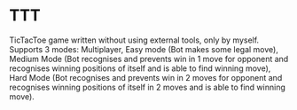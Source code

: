 # TTT

TicTacToe game written without using external tools, only by myself. Supports 3 modes: Multiplayer, Easy mode (Bot makes some legal move), Medium Mode (Bot recognises and prevents win in 1 move for opponent and recognises winning positions of itself and is able to find winning move), Hard Mode (Bot recognises and prevents win in 2 moves for opponent and recognises winning positions of itself in 2 moves and is able to find winning move).
